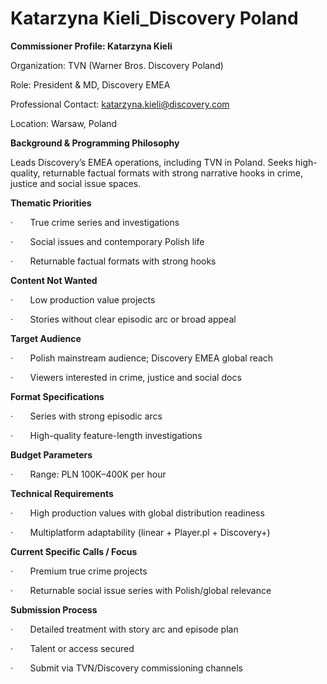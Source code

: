 # Katarzyna Kieli_Discovery Poland

**Commissioner Profile: Katarzyna Kieli**

Organization: TVN (Warner Bros. Discovery Poland)

Role: President & MD, Discovery EMEA

Professional Contact: katarzyna.kieli@discovery.com

Location: Warsaw, Poland

**Background & Programming Philosophy**

Leads Discovery’s EMEA operations, including TVN in Poland. Seeks high-quality, returnable factual formats with strong narrative hooks in crime, justice and social issue spaces.

**Thematic Priorities**

·       True crime series and investigations

·       Social issues and contemporary Polish life

·       Returnable factual formats with strong hooks

**Content Not Wanted**

·       Low production value projects

·       Stories without clear episodic arc or broad appeal

**Target Audience**

·       Polish mainstream audience; Discovery EMEA global reach

·       Viewers interested in crime, justice and social docs

**Format Specifications**

·       Series with strong episodic arcs

·       High-quality feature-length investigations

**Budget Parameters**

·       Range: PLN 100K–400K per hour

**Technical Requirements**

·       High production values with global distribution readiness

·       Multiplatform adaptability (linear + Player.pl + Discovery+)

**Current Specific Calls / Focus**

·       Premium true crime projects

·       Returnable social issue series with Polish/global relevance

**Submission Process**

·       Detailed treatment with story arc and episode plan

·       Talent or access secured

·       Submit via TVN/Discovery commissioning channels